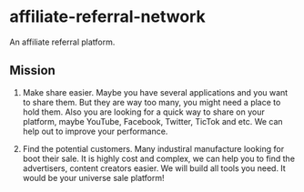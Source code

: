# affiliate-referral-network
An affiliate referral platform.

## Mission

1. Make share easier.
Maybe you have several applications and you want to share them. But they are way too many, you might need a place to hold them. 
Also you are looking for a quick way to share on your platform, maybe YouTube, Facebook, Twitter, TicTok and etc.
We can help out to improve your performance.

2. Find the potential customers.
Many industiral manufacture looking for boot their sale. It is highly cost and complex, we can help you to find the advertisers,
content creators easier. We will build all tools you need. It would be your universe sale platform!
